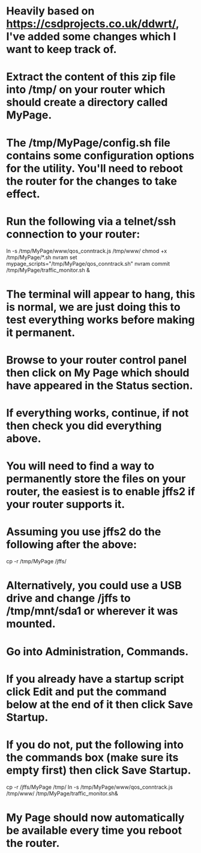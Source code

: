 # Heavily based on https://csdprojects.co.uk/ddwrt/, I've added some changes which I want to keep track of.

# Extract the content of this zip file into /tmp/ on your router which should create a directory called MyPage.

# The /tmp/MyPage/config.sh file contains some configuration options for the utility. You'll need to reboot the router for the changes to take effect.

# Run the following via a telnet/ssh connection to your router:

ln -s /tmp/MyPage/www/qos_conntrack.js /tmp/www/
chmod +x /tmp/MyPage/*.sh
nvram set mypage_scripts="/tmp/MyPage/qos_conntrack.sh"
nvram commit
/tmp/MyPage/traffic_monitor.sh &

# The terminal will appear to hang, this is normal, we are just doing this to test everything works before making it permanent.
# Browse to your router control panel then click on My Page which should have appeared in the Status section.
# If everything works, continue, if not then check you did everything above.

# You will need to find a way to permanently store the files on your router, the easiest is to enable jffs2 if your router supports it.
# Assuming you use jffs2 do the following after the above:

cp -r /tmp/MyPage /jffs/

# Alternatively, you could use a USB drive and change /jffs to /tmp/mnt/sda1 or wherever it was mounted.

# Go into Administration, Commands.
# If you already have a startup script click Edit and put the command below at the end of it then click Save Startup.
# If you do not, put the following into the commands box (make sure its empty first) then click Save Startup.

cp -r /jffs/MyPage /tmp/
ln -s /tmp/MyPage/www/qos_conntrack.js /tmp/www/
/tmp/MyPage/traffic_monitor.sh&

# My Page should now automatically be available every time you reboot the router.
